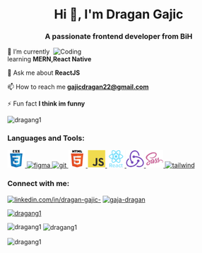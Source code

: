 
<h1 align="center">Hi 👋, I'm Dragan Gajic</h1>
<h3 align="center">A passionate frontend developer from BiH</h3>
<img align="right" alt="Coding" width="400" src="https://cdn.dribbble.com/users/1162077/screenshots/3848914/programmer.gif"








🌱 I’m currently learning **MERN,React Native**

💬 Ask me about **ReactJS**

📫 How to reach me **gajicdragan22@gmail.com**

⚡ Fun fact **I think im funny**
<p align="left"> <img src="https://komarev.com/ghpvc/?username=dragang1&label=Profile%20views&color=0e75b6&style=flat" alt="dragang1" /> </p>
<h3 align="left">Languages and Tools:</h3>
<p align="left"> <a href="https://www.w3schools.com/css/" target="_blank" rel="noreferrer"> <img src="https://raw.githubusercontent.com/devicons/devicon/master/icons/css3/css3-original-wordmark.svg" alt="css3" width="40" height="40"/> </a> <a href="https://www.figma.com/" target="_blank" rel="noreferrer"> <img src="https://www.vectorlogo.zone/logos/figma/figma-icon.svg" alt="figma" width="40" height="40"/> </a> <a href="https://git-scm.com/" target="_blank" rel="noreferrer"> <img src="https://www.vectorlogo.zone/logos/git-scm/git-scm-icon.svg" alt="git" width="40" height="40"/> </a> <a href="https://www.w3.org/html/" target="_blank" rel="noreferrer"> <img src="https://raw.githubusercontent.com/devicons/devicon/master/icons/html5/html5-original-wordmark.svg" alt="html5" width="40" height="40"/> </a> <a href="https://developer.mozilla.org/en-US/docs/Web/JavaScript" target="_blank" rel="noreferrer"> <img src="https://raw.githubusercontent.com/devicons/devicon/master/icons/javascript/javascript-original.svg" alt="javascript" width="40" height="40"/> </a> <a href="https://reactjs.org/" target="_blank" rel="noreferrer"> <img src="https://raw.githubusercontent.com/devicons/devicon/master/icons/react/react-original-wordmark.svg" alt="react" width="40" height="40"/> </a> <a href="https://redux.js.org" target="_blank" rel="noreferrer"> <img src="https://raw.githubusercontent.com/devicons/devicon/master/icons/redux/redux-original.svg" alt="redux" width="40" height="40"/> </a> <a href="https://sass-lang.com" target="_blank" rel="noreferrer"> <img src="https://raw.githubusercontent.com/devicons/devicon/master/icons/sass/sass-original.svg" alt="sass" width="40" height="40"/> </a> <a href="https://tailwindcss.com/" target="_blank" rel="noreferrer"> <img src="https://www.vectorlogo.zone/logos/tailwindcss/tailwindcss-icon.svg" alt="tailwind" width="40" height="40"/> </a> </p>









<h3 align="left">Connect with me:</h3>
<p align="left">
<a href="https://linkedin.com/in/linkedin.com/in/dragan-gajic-" target="blank"><img align="center" src="https://raw.githubusercontent.com/rahuldkjain/github-profile-readme-generator/master/src/images/icons/Social/linked-in-alt.svg" alt="linkedin.com/in/dragan-gajic-" height="30" width="40" /></a>
<a href="https://instagram.com/gaja-dragan" target="blank"><img align="center" src="https://raw.githubusercontent.com/rahuldkjain/github-profile-readme-generator/master/src/images/icons/Social/instagram.svg" alt="gaja-dragan" height="30" width="40" /></a>
</p>

<p align="left"> <a href="https://github.com/ryo-ma/github-profile-trophy"><img src="https://github-profile-trophy.vercel.app/?username=dragang1" alt="dragang1" /></a> </p>
<p><img align="left" src="https://github-readme-stats.vercel.app/api/top-langs?username=dragang1&show_icons=true&locale=en&layout=compact" alt="dragang1" /></p>

<p>&nbsp;<img align="center" src="https://github-readme-stats.vercel.app/api?username=dragang1&show_icons=true&locale=en" alt="dragang1" /></p>

<p><img align="center" src="https://github-readme-streak-stats.herokuapp.com/?user=dragang1&" alt="dragang1" /></p>

